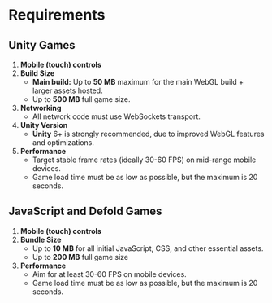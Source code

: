 # Requirements

## Unity Games
1. **Mobile (touch) controls**
2. **Build Size**
    - **Main build:** Up to **50 MB** maximum for the main WebGL build + larger assets hosted.
    - Up to **500 MB** full game size. 
3. **Networking**
    - All network code must use WebSockets transport.
4. **Unity Version**
    - **Unity** 6+ is strongly recommended, due to improved WebGL features and optimizations.
5. **Performance**
    - Target stable frame rates (ideally 30-60 FPS) on mid-range mobile devices.
    - Game load time must be as low as possible, but the maximum is 20 seconds.

## JavaScript and Defold Games
1. **Mobile (touch) controls**
2. **Bundle Size**
   - Up to **10 MB** for all initial JavaScript, CSS, and other essential assets.
   - Up to **200 MB** full game size
3. **Performance**
   - Aim for at least 30-60 FPS on mobile devices.
   - Game load time must be as low as possible, but the maximum is 20 seconds.